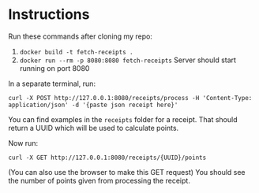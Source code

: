 # Instructions
Run these commands after cloning my repo:
1. `docker build -t fetch-receipts .`
2. `docker run --rm -p 8080:8080 fetch-receipts`
Server should start running on port 8080

In a separate terminal, run:
 ```
 curl -X POST http://127.0.0.1:8080/receipts/process -H 'Content-Type: application/json' -d '{paste json receipt here}'
 ```
You can find examples in the `receipts` folder for a receipt.
That should return a UUID which will be used to calculate points.

Now run:
```
curl -X GET http://127.0.0.1:8080/receipts/{UUID}/points
```
(You can also use the browser to make this GET request)
You should see the number of points given from processing the receipt.